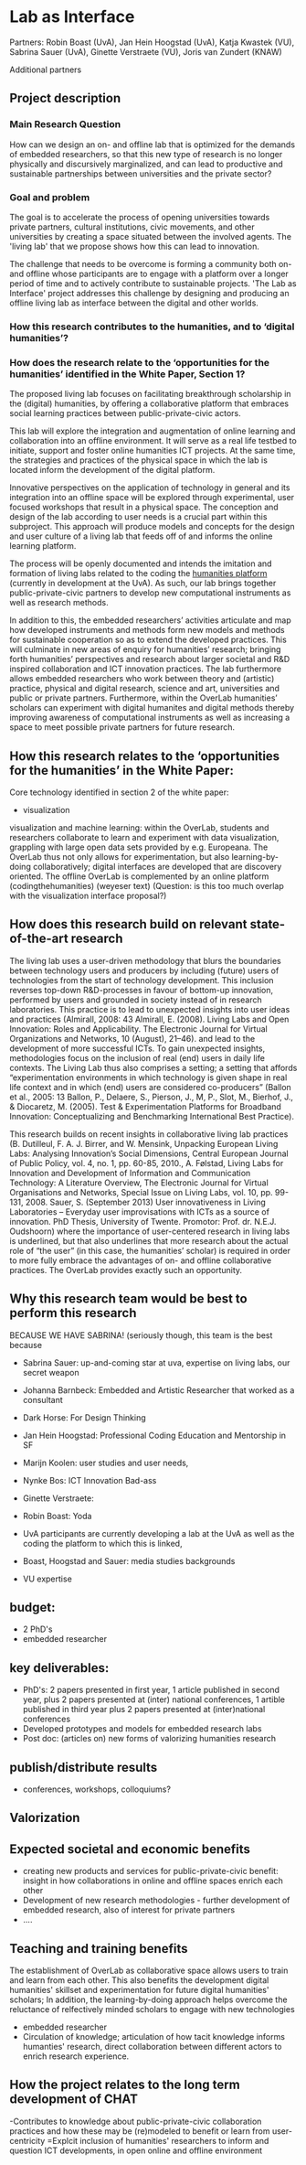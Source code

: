 # Lab as Interface

Partners: Robin Boast (UvA), Jan Hein Hoogstad (UvA), Katja Kwastek
(VU), Sabrina Sauer (UvA), Ginette Verstraete (VU), Joris van Zundert
(KNAW)

Additional partners

## Project description

### Main Research Question

How can we design an on- and offline lab that is optimized for the
demands of embedded researchers, so that this new type of research is
no longer physically and discursively marginalized, and can lead to
productive and sustainable partnerships between universities and the
private sector?

### Goal and problem

The goal is to accelerate the process of opening universities towards
private partners, cultural institutions, civic movements, and other
universities by creating a space situated between the involved agents.
The 'living lab' that we propose shows how this can lead to innovation.

The challenge that needs to be overcome is forming a community both
on- and offline whose participants are to engage with a platform over
a longer period of time and to actively contribute to sustainable
projects. 'The Lab as Interface' project addresses this challenge by
designing and producing an offline living lab as interface between
the digital and other worlds.


### How this research contributes to the humanities, and to ‘digital humanities’? 
### How does the research relate to the ‘opportunities for the humanities’ identified in the White Paper, Section 1?

The proposed living lab focuses on facilitating breakthrough scholarship
in the (digital) humanities, by offering a collaborative platform that
embraces social learning practices between public-private-civic actors.

This lab will explore the integration and augmentation of online
learning and collaboration into an offline environment. It will serve as
a real life testbed to initiate, support and foster online humanities
ICT projects. At the same time, the strategies and practices of the
physical space in which the lab is located inform the development
of the digital platform. 

Innovative perspectives on the application of technology in general
and its integration into an offline space will be explored through
experimental, user focused workshops that result in a physical space.
The conception and design of the lab according to user needs is a
crucial part within this subproject. This approach will produce
models and concepts for the design and user culture of a living
lab that feeds off of and informs the online learning platform.

The process will be openly documented and intends the imitation
and formation of living labs related to the coding the [humanities
platform](http://codingthehumanities.com/) (currently in development
at the UvA). As such, our lab brings together public-private-civic
partners to develop new computational instruments as well as research
methods. 

In addition to this, the embedded researchers’ activities articulate
and map how developed instruments and methods form new models and
methods for sustainable cooperation so as to extend the developed
practices. This will culminate in new areas of enquiry for humanities’
research; bringing forth humanities’ perspectives and research about
larger societal and R&D inspired collaboration and ICT innovation
practices. The lab furthermore allows embedded researchers who
work between theory and (artistic) practice, physical and digital
research, science and art, universities and public or private partners.
Furthermore, within the OverLab humanities’ scholars can experiment
with digital humanites and digital methods thereby improving awareness
of computational instruments as well as increasing a space to meet
possible private partners for future research.


## How this research relates to the ‘opportunities for the humanities’ in the White Paper:

Core technology identified in section 2 of the white paper:

- visualization

visualization and machine learning: within the OverLab, students and
researchers collaborate to learn and experiment with data visualization,
grappling with large open data sets provided by e.g. Europeana.
The OverLab thus not only allows for experimentation, but also
learning-by-doing collaboratively; digital interfaces are developed that
are discovery oriented. The offline OverLab is complemented by an online
platform (codingthehumanities) (weyeser text) (Question: is this too
much overlap with the visualization interface proposal?)

## How does this research build on relevant state-of-the-art research

The living lab uses a user-driven methodology that blurs the boundaries
between technology users and producers by including (future) users of
technologies from the start of technology development. This inclusion
reverses top-down R&D-processes in favour of bottom-up innovation,
performed by users and grounded in society instead of in research
laboratories. This practice is to lead to unexpected insights into user
ideas and practices (Almirall, 2008: 43 Almirall, E. (2008). Living Labs
and Open Innovation: Roles and Applicability. The Electronic Journal for
Virtual Organizations and Networks, 10 (August), 21–46). and lead to
the development of more successful ICTs. To gain unexpected insights,
methodologies focus on the inclusion of real (end) users in daily life
contexts. The Living Lab thus also comprises a setting; a setting that
affords “experimentation environments in which technology is given
shape in real life context and in which (end) users are considered
co-producers” (Ballon et al., 2005: 13 Ballon, P., Delaere, S.,
Pierson, J., M, P., Slot, M., Bierhof, J., & Diocaretz, M. (2005). Test
& Experimentation Platforms for Broadband Innovation: Conceptualizing
and Benchmarking International Best Practice).

This research builds on recent insights in collaborative living lab
practices (B. Dutilleul, F. A. J. Birrer, and W. Mensink, Unpacking
European Living Labs: Analysing Innovation’s Social Dimensions,
Central European Journal of Public Policy, vol. 4, no. 1, pp. 60-85,
2010., A. Følstad, Living Labs for Innovation and Development of
Information and Communication Technology: A Literature Overview, The
Electronic Journal for Virtual Organisations and Networks, Special
Issue on Living Labs, vol. 10, pp. 99-131, 2008. Sauer, S. (September
2013) User innovativeness in Living Laboratories – Everyday user
improvisations with ICTs as a source of innovation. PhD Thesis,
University of Twente. Promotor: Prof. dr. N.E.J. Oudshoorn) where the
importance of user-centered research in living labs is underlined, but
that also underlines that more research about the actual role of “the
user” (in this case, the humanities’ scholar) is required in order
to more fully embrace the advantages of on- and offline collaborative
practices. The OverLab provides exactly such an opportunity.


## Why this research team would be best to perform this research

BECAUSE WE HAVE SABRINA! (seriously though, this team is the best because 

+ Sabrina Sauer: up-and-coming star at uva, expertise on living labs, our secret
  weapon

+ Johanna Barnbeck: Embedded and Artistic Researcher that worked as a consultant

+ Dark Horse: For Design Thinking

+ Jan Hein Hoogstad: Professional Coding Education and Mentorship in SF

+ Marijn Koolen: user studies and user needs, 

+ Nynke Bos: ICT Innovation Bad-ass

+ Ginette Verstraete: 

+ Robin Boast: Yoda

+ UvA participants are currently developing a lab at the UvA as well as the coding the platform to which this is linked, 

+ Boast, Hoogstad and Sauer: media studies backgrounds

+ VU expertise

<!--- Brings together experts in the field – living lab research, digital humanities scholars, programmers and developers, artists, embedded researchers, to collaborate?? SOMETHING LIKE THIS?? --->

## budget: 

- 2 PhD's
- embedded researcher

## key deliverables:

- PhD's: 2 papers presented in first year, 1 article published in second year, plus 2 papers presented at (inter) national conferences, 1 artible published in third year plus 2 papers presented at (inter)national conferences
- Developed prototypes and models for embedded research labs
- Post doc: (articles on) new forms of valorizing humanities research

## publish/distribute results

- conferences, workshops, colloquiums?

## Valorization

## Expected societal and economic benefits

- creating new products and services for public-private-civic benefit: insight in how collaborations in online and offline spaces enrich each other
- Development of new research methodologies - further development of embedded research, also of interest for private partners
- ....

## Teaching and training benefits

The establishment of OverLab as collaborative space allows users to train and learn from each other. This also benefits the development digital humanities' skillset and experimentation for future digital humanities' scholars; In addition, the learning-by-doing approach helps overcome the reluctance of relfectively minded scholars to engage with new technologies 

- embedded researcher
- Circulation of knowledge; articulation of how tacit knowledge informs humanties' research, direct collaboration between different actors to enrich research experience.

## How the project relates to the long term development of CHAT
-Contributes to knowledge about public-private-civic collaboration practices and how these may be (re)modeled to benefit or learn from user-centricity
=Explcit inclusion of humanities' researchers to inform and question ICT developments, in open online and offline environment


